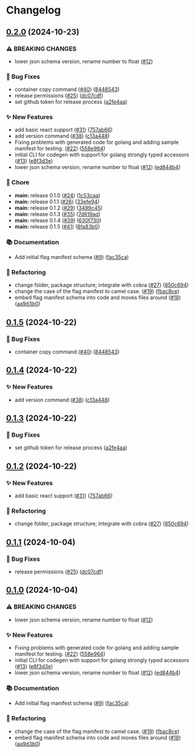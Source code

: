 # Changelog

## [0.2.0](https://github.com/dominikhaska/codegen/compare/v0.1.5...v0.2.0) (2024-10-23)


### ⚠ BREAKING CHANGES

* lower json schema version, rename number to float ([#12](https://github.com/dominikhaska/codegen/issues/12))

### 🐛 Bug Fixes

* container copy command ([#40](https://github.com/dominikhaska/codegen/issues/40)) ([8448543](https://github.com/dominikhaska/codegen/commit/8448543fda56a3d68851cf44a4735c1902bf5b98))
* release permissions ([#25](https://github.com/dominikhaska/codegen/issues/25)) ([dc07cdf](https://github.com/dominikhaska/codegen/commit/dc07cdfe5487c0a22209c54d0ee195bbdcf1b5ed))
* set github token for release process ([a2fe4aa](https://github.com/dominikhaska/codegen/commit/a2fe4aa33e380e86925480e7233eeed4bfb9ed90))


### ✨ New Features

* add basic react support ([#31](https://github.com/dominikhaska/codegen/issues/31)) ([757ab66](https://github.com/dominikhaska/codegen/commit/757ab66b7fde7103ca6f5cb7f10c0632073b58d8))
* add version command ([#38](https://github.com/dominikhaska/codegen/issues/38)) ([c13a448](https://github.com/dominikhaska/codegen/commit/c13a4486b9b42f3e4a6f34abd43a87aecf91355e))
* Fixing problems with generated code for golang and adding sample manifest for testing. ([#22](https://github.com/dominikhaska/codegen/issues/22)) ([558e964](https://github.com/dominikhaska/codegen/commit/558e9640b8756e9cacccfdb23f136d95bd81629b))
* initial CLI for codegen with support for golang strongly typed accessors ([#13](https://github.com/dominikhaska/codegen/issues/13)) ([e8f3d3e](https://github.com/dominikhaska/codegen/commit/e8f3d3ea2815b7d5473746e71f1bedc856e723c8))
* lower json schema version, rename number to float ([#12](https://github.com/dominikhaska/codegen/issues/12)) ([ed844b4](https://github.com/dominikhaska/codegen/commit/ed844b43a3d05113b49b39a1e368d0ee3c308dc9))


### 🧹 Chore

* **main:** release 0.1.0 ([#24](https://github.com/dominikhaska/codegen/issues/24)) ([1c53caa](https://github.com/dominikhaska/codegen/commit/1c53caa25101821a90b0984ba4dbb9b7dc14f34f))
* **main:** release 0.1.1 ([#26](https://github.com/dominikhaska/codegen/issues/26)) ([33efe94](https://github.com/dominikhaska/codegen/commit/33efe94d6126047211c67d2ea3e62268a8acbab5))
* **main:** release 0.1.2 ([#29](https://github.com/dominikhaska/codegen/issues/29)) ([3499c45](https://github.com/dominikhaska/codegen/commit/3499c45ed5619a40d8a229d1ceac54acd3e67152))
* **main:** release 0.1.3 ([#35](https://github.com/dominikhaska/codegen/issues/35)) ([7d619ad](https://github.com/dominikhaska/codegen/commit/7d619ad23c017086a88f0794eb36c73243ac9132))
* **main:** release 0.1.4 ([#39](https://github.com/dominikhaska/codegen/issues/39)) ([630f730](https://github.com/dominikhaska/codegen/commit/630f73027b7c7c56bd59b19c1a0785b3b5993522))
* **main:** release 0.1.5 ([#41](https://github.com/dominikhaska/codegen/issues/41)) ([8fa83b0](https://github.com/dominikhaska/codegen/commit/8fa83b0bdb493cb6e0f73f67767c47bce56f3e5c))


### 📚 Documentation

* Add initial flag manifest schema ([#9](https://github.com/dominikhaska/codegen/issues/9)) ([fac35ca](https://github.com/dominikhaska/codegen/commit/fac35caff88e1ef9a9c5ff1e8624040d91db9307))


### 🔄 Refactoring

* change folder, package structure; integrate with cobra ([#27](https://github.com/dominikhaska/codegen/issues/27)) ([850c694](https://github.com/dominikhaska/codegen/commit/850c694c84fad1a71722a1b1e620f1473bc2d2ab))
* change the case of the flag manifest to camel case. ([#19](https://github.com/dominikhaska/codegen/issues/19)) ([fbac8ce](https://github.com/dominikhaska/codegen/commit/fbac8ce70dda766aff437b59286beb0579aa8472))
* embed flag manifest schema into code and moves files around ([#18](https://github.com/dominikhaska/codegen/issues/18)) ([aa9d3b0](https://github.com/dominikhaska/codegen/commit/aa9d3b03f0ece5295f6ce7be1f9093ed8ee9200f))

## [0.1.5](https://github.com/open-feature/codegen/compare/v0.1.4...v0.1.5) (2024-10-22)


### 🐛 Bug Fixes

* container copy command ([#40](https://github.com/open-feature/codegen/issues/40)) ([8448543](https://github.com/open-feature/codegen/commit/8448543fda56a3d68851cf44a4735c1902bf5b98))

## [0.1.4](https://github.com/open-feature/codegen/compare/v0.1.3...v0.1.4) (2024-10-22)


### ✨ New Features

* add version command ([#38](https://github.com/open-feature/codegen/issues/38)) ([c13a448](https://github.com/open-feature/codegen/commit/c13a4486b9b42f3e4a6f34abd43a87aecf91355e))

## [0.1.3](https://github.com/open-feature/codegen/compare/v0.1.2...v0.1.3) (2024-10-22)


### 🐛 Bug Fixes

* set github token for release process ([a2fe4aa](https://github.com/open-feature/codegen/commit/a2fe4aa33e380e86925480e7233eeed4bfb9ed90))

## [0.1.2](https://github.com/open-feature/codegen/compare/v0.1.1...v0.1.2) (2024-10-22)


### ✨ New Features

* add basic react support ([#31](https://github.com/open-feature/codegen/issues/31)) ([757ab66](https://github.com/open-feature/codegen/commit/757ab66b7fde7103ca6f5cb7f10c0632073b58d8))


### 🔄 Refactoring

* change folder, package structure; integrate with cobra ([#27](https://github.com/open-feature/codegen/issues/27)) ([850c694](https://github.com/open-feature/codegen/commit/850c694c84fad1a71722a1b1e620f1473bc2d2ab))

## [0.1.1](https://github.com/open-feature/codegen/compare/v0.1.0...v0.1.1) (2024-10-04)


### 🐛 Bug Fixes

* release permissions ([#25](https://github.com/open-feature/codegen/issues/25)) ([dc07cdf](https://github.com/open-feature/codegen/commit/dc07cdfe5487c0a22209c54d0ee195bbdcf1b5ed))

## [0.1.0](https://github.com/open-feature/codegen/compare/v0.0.1...v0.1.0) (2024-10-04)


### ⚠ BREAKING CHANGES

* lower json schema version, rename number to float ([#12](https://github.com/open-feature/codegen/issues/12))

### ✨ New Features

* Fixing problems with generated code for golang and adding sample manifest for testing. ([#22](https://github.com/open-feature/codegen/issues/22)) ([558e964](https://github.com/open-feature/codegen/commit/558e9640b8756e9cacccfdb23f136d95bd81629b))
* initial CLI for codegen with support for golang strongly typed accessors ([#13](https://github.com/open-feature/codegen/issues/13)) ([e8f3d3e](https://github.com/open-feature/codegen/commit/e8f3d3ea2815b7d5473746e71f1bedc856e723c8))
* lower json schema version, rename number to float ([#12](https://github.com/open-feature/codegen/issues/12)) ([ed844b4](https://github.com/open-feature/codegen/commit/ed844b43a3d05113b49b39a1e368d0ee3c308dc9))


### 📚 Documentation

* Add initial flag manifest schema ([#9](https://github.com/open-feature/codegen/issues/9)) ([fac35ca](https://github.com/open-feature/codegen/commit/fac35caff88e1ef9a9c5ff1e8624040d91db9307))


### 🔄 Refactoring

* change the case of the flag manifest to camel case. ([#19](https://github.com/open-feature/codegen/issues/19)) ([fbac8ce](https://github.com/open-feature/codegen/commit/fbac8ce70dda766aff437b59286beb0579aa8472))
* embed flag manifest schema into code and moves files around ([#18](https://github.com/open-feature/codegen/issues/18)) ([aa9d3b0](https://github.com/open-feature/codegen/commit/aa9d3b03f0ece5295f6ce7be1f9093ed8ee9200f))
